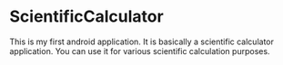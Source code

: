 # ScientificCalculator
This is my first android application.
It is basically a scientific calculator application.
You can use it for various scientific calculation purposes.
